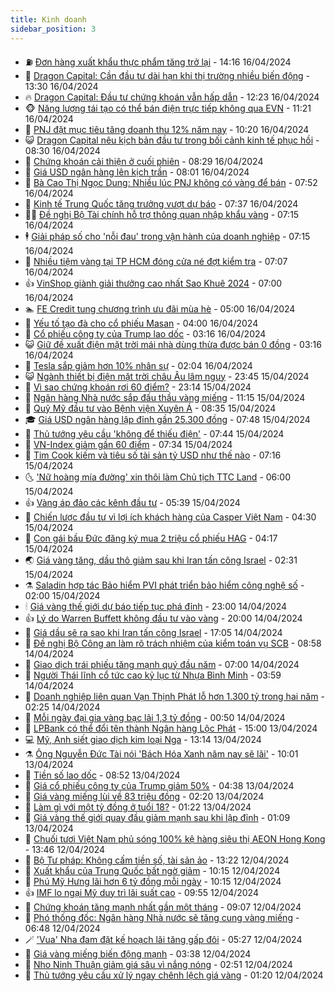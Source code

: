 ```yaml
---
title: Kinh doanh
sidebar_position: 3
---
```


<!-- vnexpress-kinh-doanh:START -->
- ⛽️ [Đơn hàng xuất khẩu thực phẩm tăng trở lại](https://vnexpress.net/don-hang-xuat-khau-thuc-pham-tang-tro-lai-4735081.html) - 14:16 16/04/2024
- 🐲 [Dragon Capital: Cần đầu tư dài hạn khi thị trường nhiều biến động](https://vnexpress.net/dragon-capital-can-dau-tu-dai-han-khi-thi-truong-nhieu-bien-dong-4735015.html) - 13:30 16/04/2024
- 🔥 [Dragon Capital: Đầu tư chứng khoán vẫn hấp dẫn](https://vnexpress.net/dragon-capital-dau-tu-chung-khoan-van-hap-dan-4735131.html) - 12:23 16/04/2024
- 🐵 [Năng lượng tái tạo có thể bán điện trực tiếp không qua EVN](https://vnexpress.net/du-an-dien-gio-mat-troi-co-the-ban-dien-truc-tiep-cho-khach-hang-4735071.html) - 11:21 16/04/2024
- 🦅 [PNJ đặt mục tiêu tăng doanh thu 12% năm nay](https://vnexpress.net/pnj-dat-muc-tieu-tang-doanh-thu-12-nam-nay-4735022.html) - 10:20 16/04/2024
- 😺 [Dragon Capital nêu kịch bản đầu tư trong bối cảnh kinh tế phục hồi](https://vnexpress.net/dragon-capital-neu-kich-ban-dau-tu-trong-boi-canh-kinh-te-phuc-hoi-4734950.html) - 08:30 16/04/2024
- 🤩 [Chứng khoán cải thiện ở cuối phiên](https://vnexpress.net/chung-khoan-cai-thien-o-cuoi-phien-4735047.html) - 08:29 16/04/2024
- 🌮 [Giá USD ngân hàng lên kịch trần](https://vnexpress.net/gia-usd-ngan-hang-len-kich-tran-4735018.html) - 08:01 16/04/2024
- 🧰 [Bà Cao Thị Ngọc Dung: Nhiều lúc PNJ không có vàng để bán](https://vnexpress.net/ba-cao-thi-ngoc-dung-nhieu-luc-pnj-khong-co-vang-de-ban-4734978.html) - 07:52 16/04/2024
- 🤔 [Kinh tế Trung Quốc tăng trưởng vượt dự báo](https://vnexpress.net/kinh-te-trung-quoc-tang-truong-vuot-du-bao-4734854.html) - 07:37 16/04/2024
- 🧑‍💻 [Đề nghị Bộ Tài chính hỗ trợ thông quan nhập khẩu vàng](https://vnexpress.net/de-nghi-bo-tai-chinh-ho-tro-thong-quan-nhap-khau-vang-4734976.html) - 07:15 16/04/2024
- 🕴 [Giải pháp số cho &#39;nỗi đau&#39; trong vận hành của doanh nghiệp](https://vnexpress.net/giai-phap-so-cho-noi-dau-trong-van-hanh-cua-doanh-nghiep-4732564.html) - 07:15 16/04/2024
- 🦩 [Nhiều tiệm vàng tại TP HCM đóng cửa né đợt kiểm tra](https://vnexpress.net/mot-so-tiem-vang-tam-thoi-dong-cua-4734930.html) - 07:07 16/04/2024
- 👍 [VinShop giành giải thưởng cao nhất Sao Khuê 2024](https://vnexpress.net/vinshop-gianh-giai-thuong-cao-nhat-sao-khue-2024-4734637.html) - 07:00 16/04/2024
- 🏊 [FE Credit tung chương trình ưu đãi mùa hè](https://vnexpress.net/fe-credit-tung-chuong-trinh-uu-dai-mua-he-4734677.html) - 05:00 16/04/2024
- 🤡 [Yếu tố tạo đà cho cổ phiếu Masan](https://vnexpress.net/yeu-to-tao-da-cho-co-phieu-masan-4734642.html) - 04:00 16/04/2024
- 👀 [Cổ phiếu công ty của Trump lao dốc](https://vnexpress.net/co-phieu-cong-ty-cua-trump-lao-doc-4734771.html) - 03:16 16/04/2024
- 😺 [Giữ đề xuất điện mặt trời mái nhà dùng thừa được bán 0 đồng](https://vnexpress.net/dien-mat-troi-mai-nha-dung-thua-duoc-ban-0-dong-4734806.html) - 03:16 16/04/2024
- 🦣 [Tesla sắp giảm hơn 10% nhân sự](https://vnexpress.net/tesla-sap-giam-hon-10-nhan-su-4734769.html) - 02:04 16/04/2024
- 😺 [Ngành thiết bị điện mặt trời châu Âu lâm nguy](https://vnexpress.net/nganh-thiet-bi-dien-mat-troi-chau-au-lam-nguy-4734607.html) - 23:45 15/04/2024
- 💼 [Vì sao chứng khoán rơi 60 điểm?](https://vnexpress.net/vi-sao-chung-khoan-roi-60-diem-4734728.html) - 23:14 15/04/2024
- 🤗 [Ngân hàng Nhà nước sắp đấu thầu vàng miếng](https://vnexpress.net/ngan-hang-nha-nuoc-lan-dau-tien-dau-thau-vang-mieng-sau-mot-thap-ky-4734659.html) - 11:15 15/04/2024
- 👀 [Quỹ Mỹ đầu tư vào Bệnh viện Xuyên Á](https://vnexpress.net/quy-my-dau-tu-vao-benh-vien-xuyen-a-4734450.html) - 08:35 15/04/2024
- 🎓 [Giá USD ngân hàng lập đỉnh gần 25.300 đồng](https://vnexpress.net/gia-usd-ngan-hang-lap-dinh-gan-25-300-dong-4734511.html) - 07:48 15/04/2024
- 🗽 [Thủ tướng yêu cầu &#39;không để thiếu điện&#39;](https://vnexpress.net/thu-tuong-yeu-cau-xu-ly-nghiem-hai-du-an-dien-than-cham-tien-do-4734495.html) - 07:44 15/04/2024
- 🚀 [VN-Index giảm gần 60 điểm](https://vnexpress.net/vn-index-giam-gan-60-diem-4734531.html) - 07:34 15/04/2024
- 🤗 [Tim Cook kiếm và tiêu số tài sản tỷ USD như thế nào](https://vnexpress.net/tim-cook-kiem-va-tieu-so-tai-san-ty-usd-nhu-the-nao-4734474.html) - 07:16 15/04/2024
- 🌜 [&#39;Nữ hoàng mía đường&#39; xin thôi làm Chủ tịch TTC Land](https://vnexpress.net/nu-hoang-mia-duong-xin-thoi-lam-chu-tich-ttc-land-4734435.html) - 06:00 15/04/2024
- 👍 [Vàng áp đảo các kênh đầu tư](https://vnexpress.net/vang-ap-dao-cac-kenh-dau-tu-4734318.html) - 05:39 15/04/2024
- 🤖 [Chiến lược đầu tư vì lợi ích khách hàng của Casper Việt Nam](https://vnexpress.net/chien-luoc-dau-tu-vi-loi-ich-khach-hang-cua-casper-viet-nam-4734448.html) - 04:30 15/04/2024
- 🫣 [Con gái bầu Đức đăng ký mua 2 triệu cổ phiếu HAG](https://vnexpress.net/con-gai-bau-duc-dang-ky-mua-2-trieu-co-phieu-hag-4734363.html) - 04:17 15/04/2024
- 🌏 [Giá vàng tăng, dầu thô giảm sau khi Iran tấn công Israel](https://vnexpress.net/gia-vang-tang-dau-tho-giam-sau-khi-iran-tan-cong-israel-4734298.html) - 02:31 15/04/2024
- ⚗️ [Saladin hợp tác Bảo hiểm PVI phát triển bảo hiểm công nghệ số](https://vnexpress.net/saladin-hop-tac-bao-hiem-pvi-phat-trien-bao-hiem-cong-nghe-so-4733255.html) - 02:00 15/04/2024
- 🕯 [Giá vàng thế giới dự báo tiếp tục phá đỉnh](https://vnexpress.net/gia-vang-the-gioi-du-bao-tiep-tuc-pha-dinh-4734204.html) - 23:00 14/04/2024
- 👍 [Lý do Warren Buffett không đầu tư vào vàng](https://vnexpress.net/ly-do-warren-buffett-khong-dau-tu-vao-vang-4734114.html) - 20:00 14/04/2024
- 🤠 [Giá dầu sẽ ra sao khi Iran tấn công Israel](https://vnexpress.net/gia-dau-se-ra-sao-khi-iran-tan-cong-israel-4734182.html) - 17:05 14/04/2024
- 🌊 [Đề nghị Bộ Công an làm rõ trách nhiệm của kiểm toán vụ SCB](https://vnexpress.net/de-nghi-bo-cong-an-lam-ro-trach-nhiem-cua-kiem-toan-tai-scb-4734115.html) - 08:58 14/04/2024
- 🌈 [Giao dịch trái phiếu tăng mạnh quý đầu năm](https://vnexpress.net/thi-truong-trai-phieu-doanh-nghiep-quy-i-4734077.html) - 07:00 14/04/2024
- 🥳 [Người Thái lĩnh cổ tức cao kỷ lục từ Nhựa Bình Minh](https://vnexpress.net/nguoi-thai-linh-co-tuc-cao-ky-luc-tu-nhua-binh-minh-4734074.html) - 03:59 14/04/2024
- 🐻 [Doanh nghiệp liên quan Vạn Thịnh Phát lỗ hơn 1.300 tỷ trong hai năm](https://vnexpress.net/doanh-nghiep-lien-quan-van-thinh-phat-lo-1-300-ty-dong-trong-2-nam-4734049.html) - 02:25 14/04/2024
- 💫 [Mỗi ngày đại gia vàng bạc lãi 1,3 tỷ đồng](https://vnexpress.net/moi-ngay-dai-gia-vang-bac-lai-1-3-ty-dong-4734020.html) - 00:50 14/04/2024
- 🤩 [LPBank có thể đổi tên thành Ngân hàng Lộc Phát](https://vnexpress.net/lpbank-co-the-doi-ten-thanh-ngan-hang-loc-phat-4733980.html) - 15:00 13/04/2024
- 💻 [Mỹ, Anh siết giao dịch kim loại Nga](https://vnexpress.net/my-anh-siet-giao-dich-kim-loai-nga-4733932.html) - 13:14 13/04/2024
- ⚗️ [Ông Nguyễn Đức Tài nói &#39;Bách Hóa Xanh năm nay sẽ lãi&#39;](https://vnexpress.net/ong-nguyen-duc-tai-noi-bach-hoa-xanh-nam-nay-se-lai-4733907.html) - 10:01 13/04/2024
- 🌈 [Tiền số lao dốc](https://vnexpress.net/tien-so-lao-doc-4733896.html) - 08:52 13/04/2024
- 🌝 [Giá cổ phiếu công ty của Trump giảm 50%](https://vnexpress.net/gia-co-phieu-cong-ty-cua-trump-giam-50-4733850.html) - 04:38 13/04/2024
- 🥸 [Giá vàng miếng lùi về 83 triệu đồng](https://vnexpress.net/moi-luong-vang-giam-ca-trieu-dong-4733799.html) - 02:20 13/04/2024
- 🦆 [Làm gì với một tỷ đồng ở tuổi 18?](https://vnexpress.net/lam-gi-voi-mot-ty-dong-o-tuoi-18-4733770.html) - 01:22 13/04/2024
- 🌋 [Giá vàng thế giới quay đầu giảm mạnh sau khi lập đỉnh](https://vnexpress.net/gia-vang-the-gioi-quay-dau-giam-manh-sau-khi-lap-dinh-4733763.html) - 01:09 13/04/2024
- 🦍 [Chuối tươi Việt Nam phủ sóng 100% kệ hàng siêu thị AEON Hong Kong](https://vnexpress.net/chuoi-tuoi-viet-nam-phu-song-100-ke-hang-sieu-thi-aeon-hong-kong-4733691.html) - 13:46 12/04/2024
- 🤔 [Bộ Tư pháp: Không cấm tiền số, tài sản ảo](https://vnexpress.net/bo-tu-phap-khong-cam-tien-so-tai-san-ao-4733673.html) - 13:22 12/04/2024
- 🧰 [Xuất khẩu của Trung Quốc bất ngờ giảm](https://vnexpress.net/xuat-khau-cua-trung-quoc-bat-ngo-giam-4733616.html) - 10:15 12/04/2024
- 🌝 [Phú Mỹ Hưng lãi hơn 6 tỷ đồng mỗi ngày](https://vnexpress.net/phu-my-hung-lai-hon-6-ty-dong-moi-ngay-4733559.html) - 10:15 12/04/2024
- 👍 [IMF lo ngại Mỹ duy trì lãi suất cao](https://vnexpress.net/imf-lo-ngai-my-duy-tri-lai-suat-cao-4733405.html) - 09:55 12/04/2024
- 🗽 [Chứng khoán tăng mạnh nhất gần một tháng](https://vnexpress.net/chung-khoan-tang-manh-nhat-gan-mot-thang-4733592.html) - 09:07 12/04/2024
- 🐎 [Phó thống đốc: Ngân hàng Nhà nước sẽ tăng cung vàng miếng](https://vnexpress.net/ngan-hang-nha-nuoc-se-som-tang-cung-vang-mieng-4733516.html) - 06:48 12/04/2024
- 🪄 [&#39;Vua&#39; Nha đam đặt kế hoạch lãi tăng gấp đôi](https://vnexpress.net/vua-nha-dam-dat-ke-hoach-lai-tang-gap-doi-4733440.html) - 05:27 12/04/2024
- 🎊 [Giá vàng miếng biến động mạnh](https://vnexpress.net/vang-mieng-va-nhan-tron-cung-lap-dinh-4733415.html) - 03:38 12/04/2024
- 🗽 [Nho Ninh Thuận giảm giá sâu vì nắng nóng](https://vnexpress.net/nho-ninh-thuan-giam-gia-sau-vi-nang-nong-4733153.html) - 02:51 12/04/2024
- 🦩 [Thủ tướng yêu cầu xử lý ngay chênh lệch giá vàng](https://vnexpress.net/thu-tuong-yeu-cau-xu-ly-ngay-chenh-lech-gia-vang-4733338.html) - 01:20 12/04/2024<!-- vnexpress-kinh-doanh:END -->
